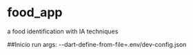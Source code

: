 # food_app

a food identification with IA techniques

##Inicio
run args: --dart-define-from-file=.env/dev-config.json